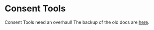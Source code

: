 # Consent Tools

Consent Tools need an overhaul! The backup of the old docs are <a href="readme-bak.md">here</a>.
